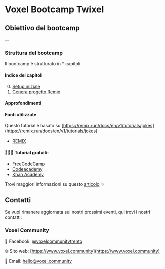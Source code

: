 # Voxel Bootcamp Twixel

## Obiettivo del bootcamp

--

### Struttura del bootcamp

Il bootcamp è strutturato in * capitoli. 

#### Indice dei capitoli

00. [Setup iniziale](00-setup)
01.  [Genera progetto Remix](01-genera-progetto-remix)

#### Approfondimenti

#### Fonti utilizzate

Questo tutorial è basato su [https://remix.run/docs/en/v1/tutorials/jokes](https://remix.run/docs/en/v1/tutorials/jokes)

- [REMIX](https://remix.run/docs/en/v1)

#### 👩🏻‍💻 Tutorial gratuiti:

- [FreeCodeCamp](https://www.freecodecamp.org/)
- [Codeacademy](https://www.codeacademy.com)
- [Khan Academy](https://it.khanacademy.org/computing/computer-programming/html-css)

Trovi maggiori informazioni su questo [articolo](https://www.voxel.community/it/-/blog/start-here) ✨

## Contatti

Se vuoi rimanere aggiornata sui nostri prossimi eventi, qui trovi i nostri contatti: 

### Voxel Community

🔵 Facebook: [@voxelcommunitytrento](https://www.facebook.com/voxelcommunitytrento)

🌐 Sito web: [https://www.voxel.community](https://www.voxel.community)

📧 Email: [hello@voxel.community](mailto:hello@voxel.community)